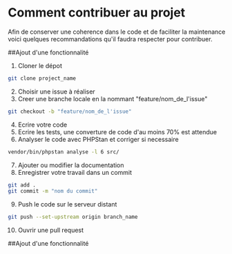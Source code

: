 # Comment contribuer au projet

Afin de conserver une coherence dans le code et de faciliter la maintenance
voici quelques recommandations qu'il faudra respecter pour contribuer.

##Ajout d'une fonctionnalité

1. Cloner le dépot
``` bash
git clone project_name
```
2. Choisir une issue à réaliser
3. Creer une branche locale en la nommant "feature/nom_de_l'issue"
``` bash
git checkout -b "feature/nom_de_l'issue"
```
4. Ecrire votre code
5. Ecrire les tests, une converture de code d'au moins 70% est attendue
6. Analyser le code avec PHPStan et corriger si necessaire
```bash
vendor/bin/phpstan analyse -l 6 src/
```
7. Ajouter ou modifier la documentation
8. Enregistrer votre travail dans un commit
```bash
git add .
git commit -m "nom du commit"
```
9. Push le code sur le serveur distant
```bash
git push --set-upstream origin branch_name
```
10. Ouvrir une pull request

##Ajout d'une fonctionnalité